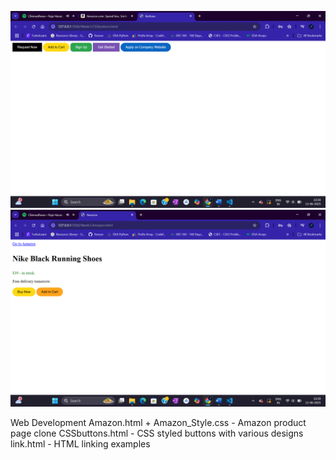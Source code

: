 ![alt text](<Screenshot (38).png>) ![alt text](<Screenshot (37).png>)

Web Development
Amazon.html + Amazon_Style.css - Amazon product page clone
CSSbuttons.html - CSS styled buttons with various designs
link.html - HTML linking examples